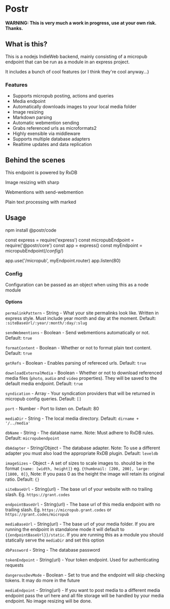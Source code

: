 # Postr

**WARNING: This is very much a work in progress, use at your own risk. Thanks.**

## What is this?

This is a nodejs IndieWeb backend, mainly consisting of a micropub endpoint that can be run as a module in an express project.

It includes a bunch of cool features (or I think they're cool anyway...)

### Features

- Supports micropub posting, actions and queries
- Media endpoint
- Automatically downloads images to your local media folder
- Image resizing
- Markdown parsing
- Automatic webmention sending
- Grabs referenced urls as microformats2
- Highly exensible via middleware
- Supports multiple database adapters
- Realtime updates and data replication

## Behind the scenes

This endpoint is powered by RxDB

Image resizing with sharp

Webmentions with send-webmention

Plain text processing with marked

## Usage

npm install @postr/code

const express = require('express')
const micropubEndpoint = require('@postr/core')
const app = express()
const myEndpoint = micropubEndpoint(/_config_/)

app.use('/micropub', myEndpoint.router)
app.listen(80)

### Config

Configuration can be passed as an object when using this as a node module

#### Options

`permalinkPattern` - String - What your site permalinks look like. Written in express style. Must include year month and day at the moment. Default: `:siteBaseUrl/:year/:month/:day/:slug`

`sendWebmentions` - Boolean - Send webmentions automatically or not. Default: `true`

`formatContent` - Boolean - Whether or not to format plain text content. Default: `true`

`getRefs` - Boolean - Enables parsing of refereced urls. Default: `true`

`downloadExternalMedia` - Boolean - Whether or not to download referenced media files (`photo`, `audio` and `video` properties). They will be saved to the default media endpoint. Default: `true`

`syndication` - Array - Your syndication providers that will be returned in micropub config queries. Default: `[]`

`port` - Number - Port to listen on. Default: 80

`mediaDir` - String - The local media directory. Default: `dirname + '/../media'`

`dbName` - String - The database name. Note: Must adhere to RxDB rules. Default: `micropubendpoint`

`dbAdapter` - String/Object - The database adapter. Note: To use a different adapter you must also load the appropriate RxDB plugin. Default: `leveldb`

`imageSizes` - Object - A set of sizes to scale images to. should be in the format `{name: [width, height]}` eg. `{thumbnail: [200, 200], large: [1800, 0]}`, Note: If you pass 0 as the height the image will retain its original ratio. Default: `{}`

`siteBaseUrl` - String(url) - The base url of your website with no trailing slash. Eg. `https://grant.codes`

`endpointBaseUrl` - String(url) - The base url of this media endpoint with no trailing slash. Eg. `https://micropub.grant.codes` or `https://grant.codes/micropub`

`mediaBaseUrl` - String(url) - The base url of your media folder. If you are running the endpoint in standalone mode it will default to `{{endpointBaseUrl}}/static`. If you are running this as a module you should statically serve the `mediaDir` and set this option

`dbPassword` - String - The database password

`tokenEndpoint` - String(url) - Your token endpoint. Used for authenticating requests

`dangerousDevMode` - Boolean - Set to true and the endpoint will skip checking tokens. It may do more in the future

`mediaEndpoint` - String(url) - If you want to post media to a different media endpoint pass the url here and all file storage will be handled by your media endpoint. No image resizing will be done.
